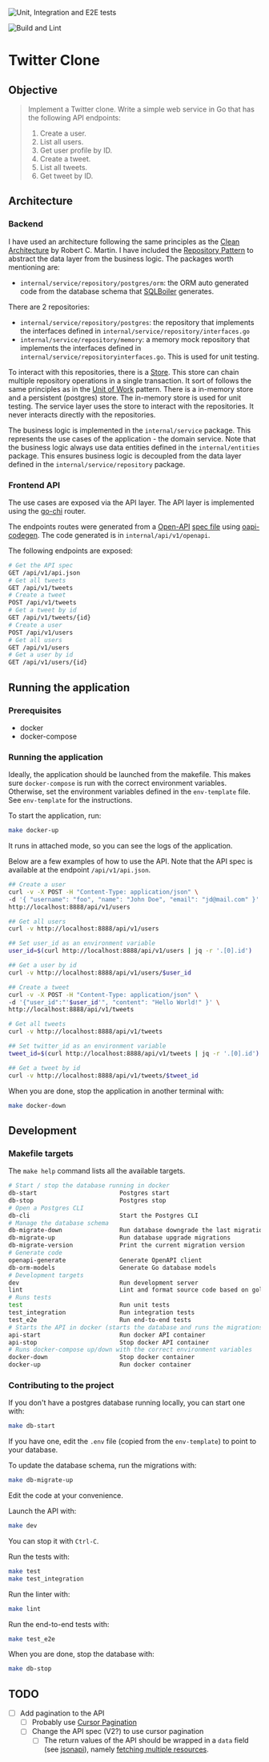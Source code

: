 ![Unit, Integration and E2E tests](https://github.com/ricleal/twitter-clone/actions/workflows/workflow-e2e.yml/badge.svg)

![Build and Lint](https://github.com/ricleal/twitter-clone/actions/workflows/workflow-go.yml/badge.svg)


# Twitter Clone

## Objective

> Implement a Twitter clone. Write a simple web service in Go that has the following API endpoints:
> 
> 1. Create a user.
> 2. List all users.
> 3. Get user profile by ID.
> 4. Create a tweet.
> 5. List all tweets.
> 6. Get tweet by ID.


## Architecture

### Backend

I have used an architecture following the same principles as the [Clean Architecture](https://blog.cleancoder.com/uncle-bob/2012/08/13/the-clean-architecture.html) by Robert C. Martin. I have included the [Repository Pattern](https://martinfowler.com/eaaCatalog/repository.html) to abstract the data layer from the business logic. The packages worth mentioning are:

- `internal/service/repository/postgres/orm`: the ORM auto generated code from the database schema that [SQLBoiler](https://github.com/volatiletech/sqlboiler) generates.

There are 2 repositories:
- `internal/service/repository/postgres`: the repository that implements the interfaces defined in `internal/service/repository/interfaces.go`
- `internal/service/repository/memory`: a memory mock repository that implements the interfaces defined in `internal/service/repositoryinterfaces.go`. This is used for unit testing.

To interact with this repositories, there is a [Store](internal/service/store). This store can chain multiple repository operations in a single transaction. It sort of follows the same principles as in the [Unit of Work](https://martinfowler.com/eaaCatalog/unitOfWork.html) pattern. There is a in-memory store and a persistent (postgres) store. The in-memory store is used for unit testing. The service layer uses the store to interact with the repositories. It never interacts directly with the repositories.

The business logic is implemented in the `internal/service` package. This represents the use cases of the application - the domain service. Note that the business logic always use data entities defined in the `internal/entities` package. This ensures business logic is decoupled from the data layer defined in the `internal/service/repository` package.

### Frontend API

The use cases are exposed via the API layer. The API layer is implemented using the [go-chi](https://github.com/go-chi/chi) router. 

The endpoints routes were generated from a [Open-API](https://www.openapis.org/) [spec file](openapi.yaml) using [oapi-codegen](https://github.com/deepmap/oapi-codegen). The code generated is in `internal/api/v1/openapi`.

The following endpoints are exposed:
```bash
# Get the API spec
GET /api/v1/api.json
# Get all tweets
GET /api/v1/tweets
# Create a tweet
POST /api/v1/tweets
# Get a tweet by id
GET /api/v1/tweets/{id}
# Create a user
POST /api/v1/users
# Get all users
GET /api/v1/users
# Get a user by id
GET /api/v1/users/{id}
```

## Running the application

### Prerequisites
- docker
- docker-compose

### Running the application

Ideally, the application should be launched from the makefile. This makes sure `docker-compose` is run with the correct environment variables. Otherwise, set the environment variables defined in the `env-template` file. See `env-template` for the instructions.

To start the application, run:
```bash
make docker-up
```
It runs in attached mode, so you can see the logs of the application. 

Below are a few examples of how to use the API. Note that the API spec is available at the endpoint `/api/v1/api.json`.

```bash
## Create a user
curl -v -X POST -H "Content-Type: application/json" \
-d '{ "username": "foo", "name": "John Doe", "email": "jd@mail.com" }' \
http://localhost:8888/api/v1/users

## Get all users
curl -v http://localhost:8888/api/v1/users

## Set user_id as an environment variable
user_id=$(curl http://localhost:8888/api/v1/users | jq -r '.[0].id')

## Get a user by id
curl -v http://localhost:8888/api/v1/users/$user_id

## Create a tweet
curl -v -X POST -H "Content-Type: application/json" \
-d '{"user_id":"'$user_id'", "content": "Hello World!" }' \
http://localhost:8888/api/v1/tweets

# Get all tweets
curl -v http://localhost:8888/api/v1/tweets

## Set twitter_id as an environment variable
tweet_id=$(curl http://localhost:8888/api/v1/tweets | jq -r '.[0].id')

## Get a tweet by id
curl -v http://localhost:8888/api/v1/tweets/$tweet_id
```

When you are done, stop the application in another terminal with:

```bash
make docker-down
```

## Development

### Makefile targets

The `make help` command lists all the available targets.

```bash
# Start / stop the database running in docker
db-start                       Postgres start
db-stop                        Postgres stop
# Open a Postgres CLI
db-cli                         Start the Postgres CLI
# Manage the database schema
db-migrate-down                Run database downgrade the last migration
db-migrate-up                  Run database upgrade migrations
db-migrate-version             Print the current migration version
# Generate code
openapi-generate               Generate OpenAPI client
db-orm-models                  Generate Go database models
# Development targets
dev                            Run development server
lint                           Lint and format source code based on golangci configuration
# Runs tests
test                           Run unit tests
test_integration               Run integration tests
test_e2e                       Run end-to-end tests
# Starts the API in docker (starts the database and runs the migrations if needed)
api-start                      Run docker API container
api-stop                       Stop docker API container
# Runs docker-compose up/down with the correct environment variables
docker-down                    Stop docker container
docker-up                      Run docker container
```

### Contributing to the project

If you don't have a postgres database running locally, you can start one with:

```bash
make db-start
```

If you have one, edit the `.env` file (copied from the `env-template`) to point to your database.

To update the database schema, run the migrations with:

```bash
make db-migrate-up
```

Edit the code at your convenience. 

Launch the API with:

```bash
make dev
```

You can stop it with `Ctrl-C`.

Run the tests with:

```bash
make test
make test_integration
```

Run the linter with:

```bash
make lint
```

Run the end-to-end tests with:

```bash
make test_e2e
```

When you are done, stop the database with:

```bash
make db-stop
```

## TODO

- [ ] Add pagination to the API
  - [ ] Probably use [Cursor Pagination](https://www.citusdata.com/blog/2016/03/30/five-ways-to-paginate/)
  - [ ] Change the API spec (V2?) to use cursor pagination
    - [ ] The return values of the API should be wrapped in a `data` field (see [jsonapi](https://jsonapi.org/)), namely [fetching multiple resources](https://jsonapi.org/format/#fetching-resources).
